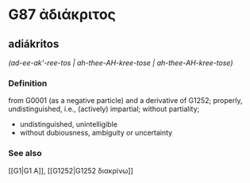 # G87 ἀδιάκριτος

## adiákritos

_(ad-ee-ak'-ree-tos | ah-thee-AH-kree-tose | ah-thee-AH-kree-tose)_

### Definition

from G0001 (as a negative particle) and a derivative of G1252; properly, undistinguished, i.e., (actively) impartial; without partiality; 

- undistinguished, unintelligible
- without dubiousness, ambiguity or uncertainty

### See also

[[G1|G1 Α]], [[G1252|G1252 διακρίνω]]
